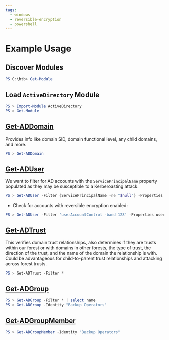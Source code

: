 ```yaml
---
tags:
  - windows
  - reversible-encryption
  - powershell
---
```

# Example Usage
## Discover Modules
```powershell
PS C:\htb> Get-Module
```
## Load `ActiveDirectory` Module
```powershell
PS > Import-Module ActiveDirectory
PS > Get-Module
```
## [Get-ADDomain](https://docs.microsoft.com/en-us/powershell/module/activedirectory/get-addomain?view=windowsserver2022-ps)
Provides info like domain SID, domain functional level, any child domains, and more.
```powershell
PS > Get-ADDomain
```
## [Get-ADUser](https://docs.microsoft.com/en-us/powershell/module/activedirectory/get-aduser?view=windowsserver2022-ps)
We want to filter for AD accounts with the `ServicePrincipalName` property populated as they may be susceptible to a Kerberoasting attack.
```powershell
PS > Get-ADUser -Filter {ServicePrincipalName -ne "$null"} -Properties ServicePrincipalName
```
- Check for accounts with reversible encryption enabled:
```powershell
PS > Get-ADUser -Filter 'userAccountControl -band 128' -Properties userAccountControl
```
## [Get-ADTrust](https://docs.microsoft.com/en-us/powershell/module/activedirectory/get-adtrust?view=windowsserver2022-ps)
This verifies domain trust relationships, also determines if they are trusts within our forest or with domains in other forests, the type of trust, the direction of the trust, and the name of the domain the relationship is with. Could be advantageous for child-to-parent trust relationships and attacking across forest trusts.
```powershell
PS > Get-ADTrust -Filter *
```
## [Get-ADGroup](https://docs.microsoft.com/en-us/powershell/module/activedirectory/get-adgroup?view=windowsserver2022-ps)
```powershell
PS > Get-ADGroup -Filter * | select name
PS > Get-ADGroup -Identity "Backup Operators"
```
## [Get-ADGroupMember](https://docs.microsoft.com/en-us/powershell/module/activedirectory/get-adgroupmember?view=windowsserver2022-ps)
```powershell
PS > Get-ADGroupMember -Identity "Backup Operators"
```
